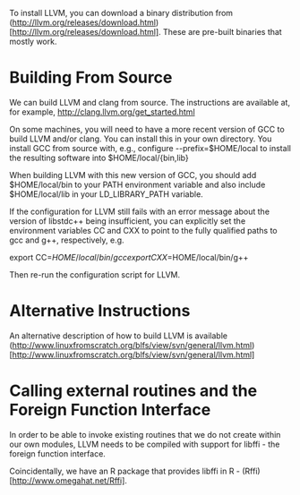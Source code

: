 To install LLVM, you can download a binary distribution from
(http://llvm.org/releases/download.html)[http://llvm.org/releases/download.html].
These are pre-built binaries that mostly work.

# Building From Source

We can build LLVM and clang from source.
The instructions are available at, for example,
  http://clang.llvm.org/get_started.html

On some machines, you will need to have a more recent version of 
GCC to build LLVM and/or clang.  You can install this in your own
directory. You install GCC from source with, e.g.,
   configure  --prefix=$HOME/local
to install the resulting software into $HOME/local/{bin,lib}

When building LLVM with this new version of GCC, you should
add $HOME/local/bin to your PATH environment variable and
also include $HOME/local/lib in your LD_LIBRARY_PATH variable.

If the configuration for LLVM still fails with an error message
about the version of libstdc++ being insufficient, you can 
explicitly set the environment variables CC and CXX
to point to the fully qualified paths to gcc and g++, respectively, e.g.

  export CC=$HOME/local/bin/gcc
  export CXX=$HOME/local/bin/g++

Then re-run the configuration script for LLVM.


# Alternative Instructions

An alternative description of how to build LLVM is available  
(http://www.linuxfromscratch.org/blfs/view/svn/general/llvm.html)[http://www.linuxfromscratch.org/blfs/view/svn/general/llvm.html]


# Calling external routines and the Foreign Function Interface

In order to be able to invoke existing routines that we do not create within our own modules, LLVM
needs to be compiled  with support for libffi - the foreign function interface.


Coincidentally, we have an R package that provides libffi in R - (Rffi)[http://www.omegahat.net/Rffi].
